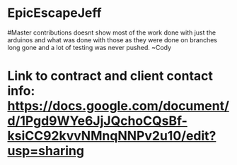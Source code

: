 # EpicEscapeJeff

#Master contributions doesnt show most of the work done with just the arduinos and what was done with those as they were done on branches long gone and a lot of testing was never pushed. ~Cody


# Link to contract and client contact info: https://docs.google.com/document/d/1Pgd9WYe6JjJQchoCQsBf-ksiCC92kvvNMnqNNPv2u10/edit?usp=sharing
